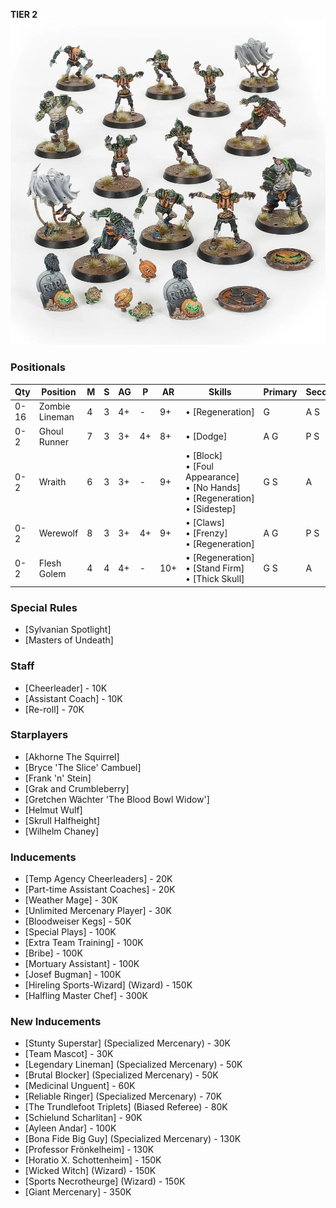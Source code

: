 ﻿**TIER 2**
![](../media/teams/NecromanticTeamLead.webp)

### Positionals

| Qty  | Position       | M | S | AG | P  | AR  | Skills                                                                                     | Primary | Secondary | Cost |
| ---- | -------------- | - | - | -- | -- | --- | ------------------------------------------------------------------------------------------ | ------- | --------- | ---- |
| 0-16 | Zombie Lineman | 4 | 3 | 4+ | -  | 9+  | • [Regeneration]                                                                             | G       | A S       | 40K  |
| 0-2  | Ghoul Runner   | 7 | 3 | 3+ | 4+ | 8+  | • [Dodge]                                                                                    | A G     | P S       | 75K  |
| 0-2  | Wraith         | 6 | 3 | 3+ | -  | 9+  | • [Block]<br /> • [Foul Appearance] <br /> • [No Hands] <br /> • [Regeneration] <br /> • [Sidestep] | G S     | A         | 95K  |
| 0-2  | Werewolf       | 8 | 3 | 3+ | 4+ | 9+  | • [Claws]<br /> • [Frenzy] <br /> • [Regeneration]                                               | A G     | P S       | 125K |
| 0-2  | Flesh Golem    | 4 | 4 | 4+ | -  | 10+ | • [Regeneration]<br /> • [Stand Firm] <br /> • [Thick Skull]                                     | G S     | A         | 115K |

### Special Rules

* [Sylvanian Spotlight]
* [Masters of Undeath]

### Staff

* [Cheerleader] - 10K
* [Assistant Coach] - 10K
* [Re-roll] - 70K

### Starplayers

* [Akhorne The Squirrel]
* [Bryce 'The Slice' Cambuel]
* [Frank 'n' Stein]
* [Grak and Crumbleberry]
* [Gretchen Wächter 'The Blood Bowl Widow']
* [Helmut Wulf]
* [Skrull Halfheight]
* [Wilhelm Chaney]

### Inducements

* [Temp Agency Cheerleaders] - 20K
* [Part-time Assistant Coaches] - 20K
* [Weather Mage] - 30K
* [Unlimited Mercenary Player] - 30K
* [Bloodweiser Kegs] - 50K
* [Special Plays] - 100K
* [Extra Team Training] - 100K
* [Bribe] - 100K
* [Mortuary Assistant] - 100K
* [Josef Bugman] - 100K
* [Hireling Sports-Wizard] (Wizard) - 150K
* [Halfling Master Chef] - 300K

### New Inducements

* [Stunty Superstar] (Specialized Mercenary) - 30K
* [Team Mascot] - 30K
* [Legendary Lineman] (Specialized Mercenary) - 50K
* [Brutal Blocker] (Specialized Mercenary) - 50K
* [Medicinal Unguent] - 60K
* [Reliable Ringer] (Specialized Mercenary) - 70K
* [The Trundlefoot Triplets] (Biased Referee) - 80K
* [Schielund Scharlitan] - 90K
* [Ayleen Andar] - 100K
* [Bona Fide Big Guy] (Specialized Mercenary) - 130K
* [Professor Frönkelheim] - 130K
* [Horatio X. Schottenheim] - 150K
* [Wicked Witch] (Wizard) - 150K
* [Sports Necrotheurge] (Wizard) - 150K
* [Giant Mercenary] - 350K
